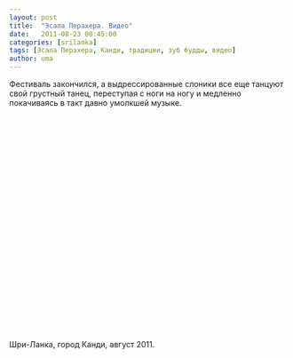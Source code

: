 ```yaml
---
layout: post
title:  "Эсала Перахера. Видео"
date:   2011-08-23 00:45:00
categories: [srilanka]
tags: [Эсала Перахера, Канди, традиции, зуб будды, видео]
author: uma
---
```


Фестиваль закончился, а выдрессированные слоники все еще танцуют свой грустный танец, переступая с ноги на ногу и медленно покачиваясь в такт давно умолкшей музыке.

<object width="640" height="390"><param name="movie" value="http://www.youtube.com/v/F-R26QNP7Ew&hl=en-US&feature=player-embedded&version=3"><param name="allowFullScreen" value="true"><param name="allowScriptAccess" value="always"><embed src="http://www.youtube.com/v/F-R26QNP7Ew&hl=en-US&feature=player-embedded&version=3" type="application/x-shockwave-flash" allowfullscreen="true" allowscriptaccess="always" width="640" height="390"></object>

Шри-Ланка, город Канди, август 2011.
